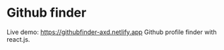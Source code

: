 # Github finder
Live demo: https://githubfinder-axd.netlify.app
Github profile finder with react.js.
